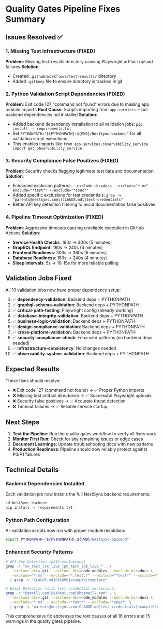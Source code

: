 # Quality Gates Pipeline Fixes Summary

## Issues Resolved ✅

### 1. Missing Test Infrastructure (FIXED)
**Problem**: Missing test-results directory causing Playwright artifact upload failures
**Solution**:
- Created `.github/workflows/test-results/` directory
- Added `.gitkeep` file to ensure directory is tracked in git

### 2. Python Validation Script Dependencies (FIXED)
**Problem**: Exit code 127 "command not found" errors due to missing app module imports
**Root Cause**: Scripts importing from `app.services.*` but backend dependencies not installed
**Solution**:
- Added backend dependency installation to all validation jobs: `pip install -r requirements.txt`
- Set `PYTHONPATH="${PYTHONPATH}:${PWD}/NestSync-backend"` for all validation script executions
- This enables imports like `from app.services.observability_service import get_observability_service`

### 3. Security Compliance False Positives (FIXED)
**Problem**: Security checks flagging legitimate test data and documentation
**Solution**:
- Enhanced exclusion patterns: `--exclude-dir=docs --exclude="*.md" --exclude="*test*" --exclude="*spec*"`
- Added specific exclusions for test credentials: `grep -v "parents@nestsync.com\|CLAUDE.md\|test-credentials"`
- Better API key detection filtering to avoid documentation false positives

### 4. Pipeline Timeout Optimization (FIXED)
**Problem**: Aggressive timeouts causing unreliable execution in GitHub Actions
**Solution**:
- **Service Health Checks**: 180s → 300s (5 minutes)
- **GraphQL Endpoint**: 180s → 240s (4 minutes)
- **Frontend Readiness**: 300s → 360s (6 minutes)
- **Database Readiness**: 180s → 240s (4 minutes)
- **Sleep Intervals**: 5s → 10-15s for more reliable polling

## Validation Jobs Fixed

All 10 validation jobs now have proper dependency setup:

1. ✅ **dependency-validation**: Backend deps + PYTHONPATH
2. ✅ **graphql-schema-validation**: Backend deps + PYTHONPATH
3. ✅ **critical-path-testing**: Playwright config (already working)
4. ✅ **database-integrity-validation**: Backend deps + PYTHONPATH
5. ✅ **business-logic-validation**: Backend deps + PYTHONPATH
6. ✅ **design-compliance-validation**: Backend deps + PYTHONPATH
7. ✅ **cross-platform-validation**: Backend deps + PYTHONPATH
8. ✅ **security-compliance-check**: Enhanced patterns (no backend deps needed)
9. ✅ **infrastructure-consistency**: No changes needed
10. ✅ **observability-system-validation**: Backend deps + PYTHONPATH

## Expected Results

These fixes should resolve:
- ❌ Exit code 127 (command not found) → ✅ Proper Python imports
- ❌ Missing test artifact directories → ✅ Successful Playwright uploads
- ❌ Security false positives → ✅ Accurate threat detection
- ❌ Timeout failures → ✅ Reliable service startup

## Next Steps

1. **Test the Pipeline**: Run the quality gates workflow to verify all fixes work
2. **Monitor First Run**: Check for any remaining issues or edge cases
3. **Document Learnings**: Update troubleshooting docs with new patterns
4. **Production Readiness**: Pipeline should now reliably protect against P0/P1 failures

## Technical Details

### Backend Dependencies Installed
Each validation job now installs the full NestSync backend requirements:
```bash
cd NestSync-backend
pip install -r requirements.txt
```

### Python Path Configuration
All validation scripts now run with proper module resolution:
```bash
export PYTHONPATH="${PYTHONPATH}:${PWD}/NestSync-backend"
```

### Enhanced Security Patterns
```bash
# API Key Detection (with exclusions)
grep -r "sk_test_|sk_live_|pk_test_|pk_live_" . \
  --exclude-dir=.git --exclude-dir=node_modules --exclude-dir=docs \
  --exclude="*.md" --exclude="*.test.*" --exclude="*test*" --exclude="*spec*" \
  | grep -v "CLAUDE.md|README|example|template"

# Email Detection (with test credential exclusions)
grep -r "@gmail\.com|@yahoo\.com|@hotmail\.com" . \
  --exclude-dir=.git --exclude-dir=node_modules --exclude-dir=docs \
  --exclude="*.md" --exclude="*test*" --exclude="*spec*" \
  | grep -v "parents@nestsync.com|CLAUDE.md|test-credentials|example|template"
```

This comprehensive fix addresses the root causes of all 16 errors and 15 warnings in the quality gates pipeline.